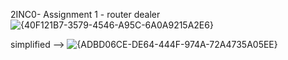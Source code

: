 2INC0- Assignment 1 - router dealer ![{40F121B7-3579-4546-A95C-6A0A9215A2E6}](https://github.com/user-attachments/assets/aa2e79ee-02fe-4b91-9f02-1255b13d1414)

simplified --> ![{ADBD06CE-DE64-444F-974A-72A4735A05EE}](https://github.com/user-attachments/assets/484be40d-5d30-40c7-a859-eb5517739426)


